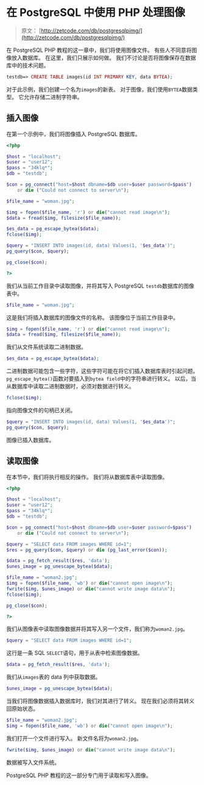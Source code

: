 # 在 PostgreSQL 中使用 PHP 处理图像

> 原文： [http://zetcode.com/db/postgresqlpimg/](http://zetcode.com/db/postgresqlpimg/)

在 PostgreSQL PHP 教程的这一章中，我们将使用图像文件。 有些人不同意将图像放入数据库。 在这里，我们只展示如何做。 我们不讨论是否将图像保存在数据库中的技术问题。

```php
testdb=> CREATE TABLE images(id INT PRIMARY KEY, data BYTEA);

```

对于此示例，我们创建一个名为`images`的新表。 对于图像，我们使用`BYTEA`数据类型。 它允许存储二进制字符串。

## 插入图像

在第一个示例中，我们将图像插入 PostgreSQL 数据库。

```php
<?php 

$host = "localhost"; 
$user = "user12"; 
$pass = "34klq*"; 
$db = "testdb"; 

$con = pg_connect("host=$host dbname=$db user=$user password=$pass")
    or die ("Could not connect to server\n");

$file_name = "woman.jpg";

$img = fopen($file_name, 'r') or die("cannot read image\n");
$data = fread($img, filesize($file_name));

$es_data = pg_escape_bytea($data);
fclose($img);

$query = "INSERT INTO images(id, data) Values(1, '$es_data')";
pg_query($con, $query); 

pg_close($con); 

?>

```

我们从当前工作目录中读取图像，并将其写入 PostgreSQL `testdb`数据库的图像表中。

```php
$file_name = "woman.jpg";

```

这是我们将插入数据库的图像文件的名称。 该图像位于当前工作目录中。

```php
$img = fopen($file_name, 'r') or die("cannot read image\n");
$data = fread($img, filesize($file_name));

```

我们从文件系统读取二进制数据。

```php
$es_data = pg_escape_bytea($data);

```

二进制数据可能包含一些字符，这些字符可能在将它们插入数据库表时引起问题。 `pg_escape_bytea()`函数对要插入到`bytea field`中的字符串进行转义。 以后，当从数据库中读取二进制数据时，必须对数据进行转义。

```php
fclose($img);

```

指向图像文件的句柄已关闭。

```php
$query = "INSERT INTO images(id, data) Values(1, '$es_data')";
pg_query($con, $query); 

```

图像已插入数据库。

## 读取图像

在本节中，我们将执行相反的操作。 我们将从数据库表中读取图像。

```php
<?php 

$host = "localhost"; 
$user = "user12"; 
$pass = "34klq*"; 
$db = "testdb"; 

$con = pg_connect("host=$host dbname=$db user=$user password=$pass")
    or die ("Could not connect to server\n");

$query = "SELECT data FROM images WHERE id=1";
$res = pg_query($con, $query) or die (pg_last_error($con)); 

$data = pg_fetch_result($res, 'data');
$unes_image = pg_unescape_bytea($data);

$file_name = "woman2.jpg";
$img = fopen($file_name, 'wb') or die("cannot open image\n");
fwrite($img, $unes_image) or die("cannot write image data\n");
fclose($img);

pg_close($con); 

?>

```

我们从图像表中读取图像数据并将其写入另一个文件，我们称为`woman2.jpg`。

```php
$query = "SELECT data FROM images WHERE id=1";

```

这行是一条 SQL `SELECT`语句，用于从表中检索图像数据。

```php
$data = pg_fetch_result($res, 'data');

```

我们从`images`表的 data 列中获取数据。

```php
$unes_image = pg_unescape_bytea($data);

```

当我们将图像数据插入数据库时​​，我们对其进行了转义。 现在我们必须将其转义回原始状态。

```php
$file_name = "woman2.jpg";
$img = fopen($file_name, 'wb') or die("cannot open image\n");

```

我们打开一个文件进行写入。 新文件名将为`woman2.jpg`。

```php
fwrite($img, $unes_image) or die("cannot write image data\n");

```

数据被写入文件系统。

PostgreSQL PHP 教程的这一部分专门用于读取和写入图像。